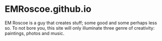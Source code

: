 # EMRoscoe.github.io

EM Roscoe is a guy that creates stuff; some good and some perhaps less so. To not bore you, this site will only illuminate three genre of creativity: paintings, photos and music.
